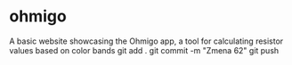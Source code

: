 # ohmigo
A basic website showcasing the Ohmigo app, a tool for calculating resistor values based on color bands
git add . 
git commit -m "Zmena 62"
git push 